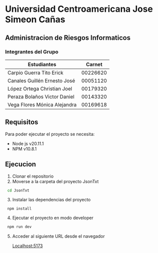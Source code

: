 # Universidad Centroamericana Jose Simeon Cañas
## Administracion de Riesgos Informaticos

### Integrantes del Grupo
|Estudiantes|Carnet|
|--|--|
|Carpio Guerra Tito Erick|00226620|
|Canales Guillén Ernesto José|00051120|
|López Ortega Christian Joel|00179320|
|Peraza Bolaños Victor Daniel|00143320|
|Vega Flores Mónica Alejandra|00169618|

## Requisitos
Para poder ejecutar el proyecto se necesita:

- Node js v20.11.1
- NPM v10.8.1

## Ejecucion
1. Clonar el repositorio
2. Moverse a la carpeta del proyecto JsonTxt
```bash
 cd JsonTxt
```
3. Instalar las dependencias del proyecto
```console
 npm install
```
4. Ejecutar el proyecto en modo developer
```bash
 npm run dev
```
5. Acceder al siguiente URL desde el navegador

   [Localhost:5173](http://localhost:5173)
